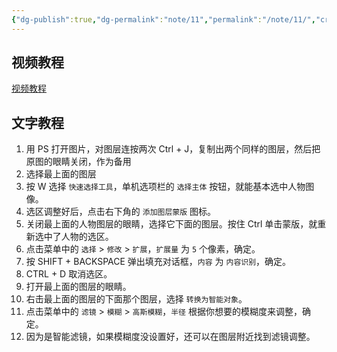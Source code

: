 ```yaml
---
{"dg-publish":true,"dg-permalink":"note/11","permalink":"/note/11/","created":"2024-06-17 00:27:20","updated":"2024-06-17 00:27:32"}
---
```


## 视频教程

[视频教程](https://www.youtube.com/watch?v=y0bYVpkXfqE)

## 文字教程

1. 用 PS 打开图片，对图层连按两次 Ctrl + J，复制出两个同样的图层，然后把原图的眼睛关闭，作为备用
2. 选择最上面的图层
3. 按 W 选择 `快速选择工具`，单机选项栏的 `选择主体` 按钮，就能基本选中人物图像。
4. 选区调整好后，点击右下角的 `添加图层蒙版` 图标。
5. 关闭最上面的人物图层的眼睛，选择它下面的图层。按住 Ctrl 单击蒙版，就重新选中了人物的选区。
6. 点击菜单中的 `选择` > `修改` > `扩展`，`扩展量` 为 `5` 个像素，确定。
7. 按 SHIFT + BACKSPACE 弹出填充对话框，`内容` 为 `内容识别`，确定。
8. CTRL + D 取消选区。
9. 打开最上面的图层的眼睛。
10. 右击最上面的图层的下面那个图层，选择 `转换为智能对象`。
11. 点击菜单中的 `滤镜` > `模糊` > `高斯模糊`，`半径` 根据你想要的模糊度来调整，确定。
12. 因为是智能滤镜，如果模糊度没设置好，还可以在图层附近找到滤镜调整。